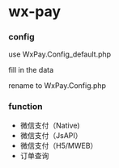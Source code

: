 # wx-pay
### config
use WxPay.Config_default.php

fill in the data

rename to WxPay.Config.php

### function
- 微信支付（Native)
- 微信支付（JsAPI）
- 微信支付（H5/MWEB）
- 订单查询

